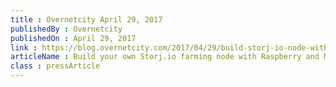 ```yaml
---
title : Overnetcity April 29, 2017
publishedBy : Overnetcity
publishedOn : April 29, 2017
link : https://blog.overnetcity.com/2017/04/29/build-storj-io-node-with-extra-drives-raspberry-mecano/
articleName : Build your own Storj.io farming node with Raspberry and Meccano
class : pressArticle
---
```

